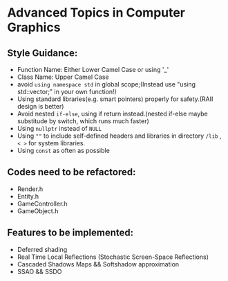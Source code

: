 # Advanced Topics in Computer Graphics
## Style Guidance:
* Function Name: Either Lower Camel Case or using '_'
* Class Name: Upper Camel Case
* avoid `using namespace std` in global scope;(Instead use "using std::vector;" in your own function!)
* Using standard libraries(e.g. smart pointers) properly for safety.(RAII design is better)
* Avoid nested `if-else`, using if return instead.(nested if-else maybe substitude by switch, which runs much faster)
* Using `nullptr` instead of `NULL`
* Using `""` to include self-defined headers and libraries in directory `/lib` , `< >` for system libraries.
* Using `const` as often as possible

## Codes need to be refactored:
* Render.h
* Entity.h
* GameController.h
* GameObject.h

## Features to be implemented:
* Deferred shading
* Real Time Local Reflections (Stochastic Screen-Space Reflections)
* Cascaded Shadows Maps && Softshadow approximation
* SSAO && SSDO
